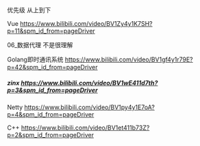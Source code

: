 优先级 从上到下



Vue https://www.bilibili.com/video/BV1Zy4y1K7SH?p=11&spm_id_from=pageDriver

06_数据代理 不是很理解



Golang即时通讯系统 https://www.bilibili.com/video/BV1gf4y1r79E?p=42&spm_id_from=pageDriver

##### zinx https://www.bilibili.com/video/BV1wE411d7th?p=3&spm_id_from=pageDriver

Netty https://www.bilibili.com/video/BV1py4y1E7oA?p=4&spm_id_from=pageDriver

C++ https://www.bilibili.com/video/BV1et411b73Z?p=2&spm_id_from=pageDriver